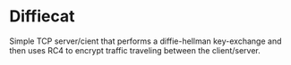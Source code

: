 
# Diffiecat

Simple TCP server/cient that performs a diffie-hellman key-exchange and then uses RC4 to encrypt traffic traveling between the client/server.



